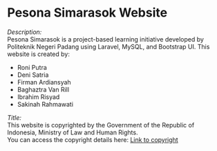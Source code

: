 # Pesona Simarasok Website

*Description:*  
Pesona Simarasok is a project-based learning initiative developed by Politeknik Negeri Padang using Laravel, MySQL, and Bootstrap UI. This website is created by:

- Roni Putra
- Deni Satria
-  Firman Ardiansyah
- Baghaztra Van Rill
- Ibrahim Risyad
- Sakinah Rahmawati


*Title:*  
This website is copyrighted by the Government of the Republic of Indonesia, Ministry of Law and Human Rights.  
You can access the copyright details here: [Link to copyright](https://drive.google.com/file/d/1t4tLOknxbS3c5HVNKF1nyOy-rjP41WUl/view?usp=sharing)
